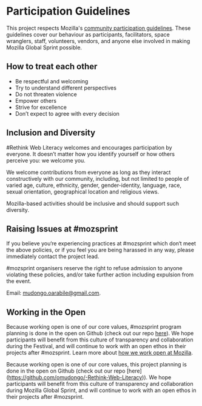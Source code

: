# Participation Guidelines

This project respects Mozilla's [community participation guidelines](https://www.mozilla.org/en-US/about/governance/policies/participation/). These guidelines cover our behaviour as participants, facilitators, space wranglers, staff, volunteers, vendors, and anyone else involved in making Mozilla Global Sprint possible.

## How to treat each other

* Be respectful and welcoming
* Try to understand different perspectives
* Do not threaten violence
* Empower others
* Strive for excellence
* Don’t expect to agree with every decision

## Inclusion and Diversity

#Rethink Web Literacy welcomes and encourages participation by everyone. It doesn’t matter how you identify yourself or how others perceive you: we welcome you. 

We welcome contributions from everyone as long as they interact constructively with our community, including, but not limited to people of varied age, culture, ethnicity, gender, gender-identity, language, race, sexual orientation, geographical location and religious views.

Mozilla-based activities should be inclusive and should support such diversity.

## Raising Issues at #mozsprint

If you believe you‘re experiencing practices at #mozsprint which don‘t meet the above policies, or if you feel you are being harassed in any way, please immediately contact the project lead.

#mozsprint organisers reserve the right to refuse admission to anyone violating these policies, and/or take further action including expulsion from the event.

Email: mudongo.oarabile@gmail.com.

## Working in the Open

Because working open is one of our core values, #mozsprint program planning is done in the open on Github (check out our repo [here](https://github.com/mozilla/global-sprint)). We hope participants will benefit from this culture of transparency and collaboration during the Festival, and will continue to work with an open ethos in their projects after #mozsprint. Learn more about [how we work open at Mozilla](https://wiki.mozilla.org/Working_open).

Because working open is one of our core values, this project planning is done in the open on Github (check out our repo [here] (https://github.com/omudongo/-Rethink-Web-Literacy)). We hope participants will benefit from this culture of transparency and collaboration during Mozilla Global Sprint, and will continue to work with an open ethos in their projects after #mozsprint.
